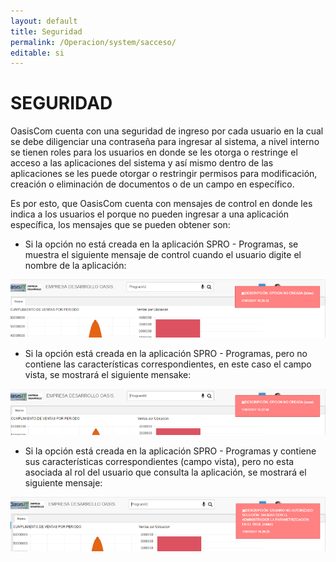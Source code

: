 ```yaml
---
layout: default
title: Seguridad
permalink: /Operacion/system/sacceso/
editable: si
---
```


# SEGURIDAD

OasisCom cuenta con una seguridad de ingreso por cada usuario en la cual se debe diligenciar una contraseña para ingresar al sistema, a nivel interno se tienen roles para los usuarios en donde se les otorga o restringe el acceso a las aplicaciones del sistema y así mismo dentro de las aplicaciones se les puede otorgar o restringir permisos para modificación, creación o eliminación de documentos o de un campo en específico.

Es por esto, que OasisCom cuenta con mensajes de control en donde les indica a los usuarios el porque no pueden ingresar a una aplicación específica, los mensajes que se pueden obtener son:

- Si la opción no está creada en la aplicación SPRO - Programas, se muestra el siguiente mensaje de control cuando el usuario digite el nombre de la aplicación:

![](mensajecontrol1.png)

- Si la opción está creada en la aplicación SPRO - Programas, pero no contiene las características correspondientes, en este caso el campo vista, se mostrará el siguiente mensake:

![](mensajecontrol2.png)

- Si la opción está creada en la aplicación SPRO - Programas y contiene sus características correspondientes (campo vista), pero no esta asociada al rol del usuario que consulta la aplicación, se mostrará el siguiente mensaje:

![](mensajecontrol3.png)

